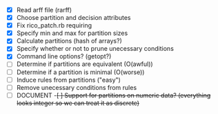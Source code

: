 -[x] Read arff file (rarff)
-[x] Choose partition and decision attributes
-[x] Fix rico_patch.rb requiring
-[x] Specify min and max for partition sizes
-[x] Calculate partitions (hash of arrays?)
-[x] Specify whether or not to prune unecessary conditions
-[x] Command line options? (getopt?)
-[ ] Determine if partitions are equivalent (O(awful))
-[ ] Determine if a partition is minimal (O(worse))
-[ ] Induce rules from partitions ("easy")
-[ ] Remove unecessary conditions from rules
-[ ] DOCUMENT
-~~[ ] Support for partitions on numeric data? (everything looks integer so we can treat it as discrete)~~
